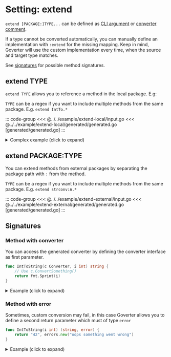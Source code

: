 # Setting: extend

`extend [PACKAGE:]TYPE...` can be defined as [CLI argument](./define-settings.md#cli) or
[converter comment](./define-settings.md#converter).

If a type cannot be converted automatically, you can manually define an
implementation with `:extend` for the missing mapping. Keep in mind,
Goverter will use the custom implementation every time, when the source and
target type matches.

See [signatures](#signatures) for possible method signatures.


## extend TYPE

`extend TYPE` allows you to reference a method in the local package. E.g:


`TYPE` can be a regex if you want to include multiple methods from the same
package. E.g. `extend IntTo.*`


::: code-group
<<< @../../example/extend-local/input.go
<<< @../../example/extend-local/generated/generated.go [generated/generated.go]
:::


<details>
  <summary>Complex example (click to expand)</summary>

::: code-group
<<< @../../example/extend-local-complex/input.go
<<< @../../example/extend-local-complex/generated/generated.go [generated/generated.go]
:::

</details>

## extend PACKAGE:TYPE

You can extend methods from external packages by separating the package path
with `:` from the method.

`TYPE` can be a regex if you want to include multiple methods from the same
package. E.g. `extend strconv:A.*`

::: code-group
<<< @../../example/extend-external/input.go
<<< @../../example/extend-external/generated/generated.go [generated/generated.go]
:::

## Signatures

### Method with converter

You can access the generated converter by defining the converter interface as
first parameter.

```go
func IntToString(c Converter, i int) string {
    // Use c.ConvertSomething()
    return fmt.Sprint(i)
}
```

<details>
  <summary>Example (click to expand)</summary>

::: code-group
<<< @../../example/extend-local-with-converter/input.go
<<< @../../example/extend-local-with-converter/generated/generated.go [generated/generated.go]
:::

</details>

### Method with error

Sometimes, custom conversion may fail, in this case Goverter allows you to
define a second return parameter which must of type `error`

```go
func IntToString(i int) (string, error) {
    return "42", errors.new("oops something went wrong")
}
```

<details>
  <summary>Example (click to expand)</summary>

::: code-group
<<< @../../example/extend-with-error/input.go
<<< @../../example/extend-with-error/generated/generated.go [generated/generated.go]
:::

</details>
